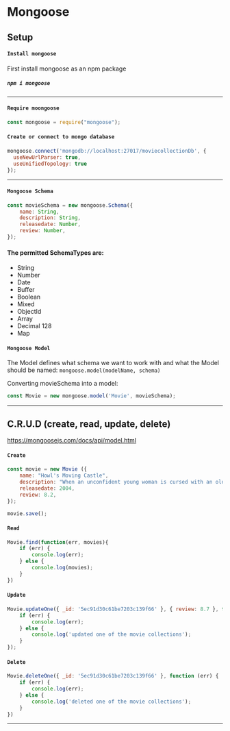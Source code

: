 # Mongoose

## Setup
#### `Install mongoose`
First install mongoose as an npm package
##### `npm i mongoose`

---
#### `Require moongoose`
```javascript
const mongoose = require("mongoose");
```
#### `Create or connect to mongo database`

```javascript
mongoose.connect('mongodb://localhost:27017/moviecollectionDb', {
  useNewUrlParser: true,
  useUnifiedTopology: true
});
```
---
#### `Mongoose Schema`
```javascript
const movieSchema = new mongoose.Schema({
    name: String,
    description: String,
    releasedate: Number,
    review: Number,
});
```
#### The permitted SchemaTypes are:
- String
- Number
- Date
- Buffer
- Boolean
- Mixed
- ObjectId
- Array
- Decimal 128
- Map

#### `Mongoose Model`
The Model defines what schema we want to work with and what the Model should be named: `mongoose.model(modelName, schema)`

Converting movieSchema into a model:
```javascript
const Movie = new mongoose.model('Movie', movieSchema);
```
---
## C.R.U.D (create, read, update, delete)
https://mongoosejs.com/docs/api/model.html

#### `Create`
```javascript
const movie = new Movie ({
    name: "Howl's Moving Castle",
    description: "When an unconfident young woman is cursed with an old body by a spiteful witch, her only chance of breaking the spell lies with a self-indulgent yet insecure young wizard and his companions in his legged, walking castle.",
    releasedate: 2004,
    review: 8.2,
});

movie.save();
```

#### `Read`
```javascript
Movie.find(function(err, movies){
    if (err) {
        console.log(err);
    } else {
        console.log(movies);   
    }
})
```
#### `Update`
```javascript
Movie.updateOne({ _id: '5ec91d30c61be7203c139f66' }, { review: 8.7 }, function(err){
    if (err) {
        console.log(err);
    } else {
        console.log('updated one of the movie collections');
    }
});
```
#### `Delete`
```javascript
Movie.deleteOne({ _id: '5ec91d30c61be7203c139f66' }, function (err) {
    if (err) {
        console.log(err);
    } else {
        console.log('deleted one of the movie collections');
    }
})
```
---
